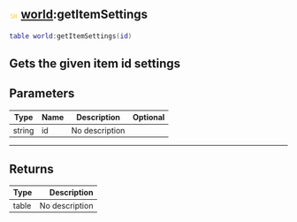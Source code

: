 ## ![shared](.gitbook/assets/shared.png) [world](./home/world):getItemSettings

```lua
table world:getItemSettings(id)
```

Gets the given item id settings
------
## Parameters

| Type   | Name | Description | Optional |
| ------ | ---- | ----------- | -------: |
| string | id | No description |  |

------
## Returns

| Type   | Description |
| ------ | ----------: |
| table | No description |


